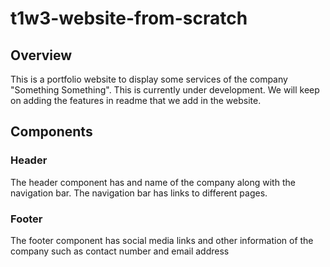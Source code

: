 # t1w3-website-from-scratch

## Overview
This is a portfolio website to display some services of the company "Something Something". This is currently under development. We will keep on adding the features in readme that we add in the website.

## Components

### Header
The header component has and name of the company along with the navigation bar. The navigation bar has links to different pages.

### Footer
The footer component has social media links and other information of the company such as contact number and email address